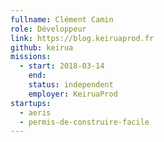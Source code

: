 ```yaml
---
fullname: Clément Camin
role: Développeur
link: https://blog.keiruaprod.fr
github: keirua
missions:
  - start: 2018-03-14
    end:
    status: independent
    employer: KeiruaProd
startups:
  - aeris
  - permis-de-construire-facile
---
```

